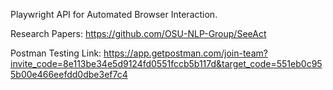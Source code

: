 Playwright API for Automated Browser Interaction.


Research Papers:
https://github.com/OSU-NLP-Group/SeeAct

Postman Testing Link:
https://app.getpostman.com/join-team?invite_code=8e113be34e5d9124fd0551fccb5b117d&target_code=551eb0c955b00e466eefdd0dbe3ef7c4